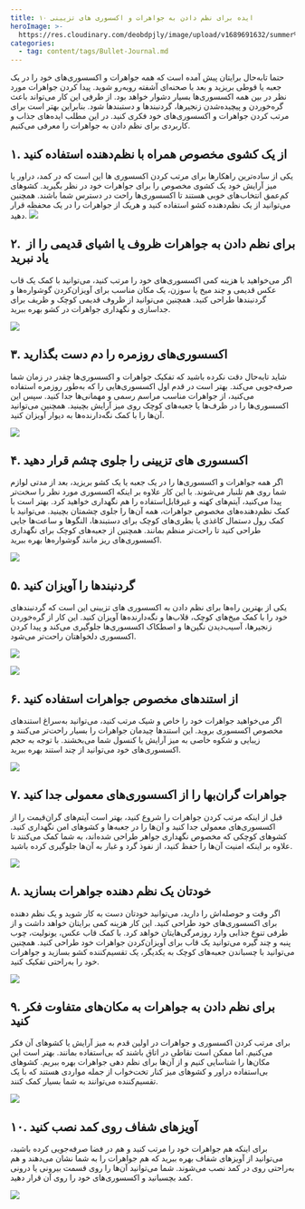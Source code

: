 ```yaml
---
title: ۱۰ ایده برای نظم دادن به جواهرات و اکسسوری های تزیینی
heroImage: >-
  https://res.cloudinary.com/deobdpjly/image/upload/v1689691632/summer%20house/jewelry_organizer_rb5g04.webp
categories:
  - tag: content/tags/Bullet-Journal.md
---
```


حتما تابه‌حال برایتان پیش آمده است که همه جواهرات و اکسسوری‌های خود را در یک جعبه یا قوطی بریزید و بعد با صحنه‌ای آشفته روبه‌رو شوید. پیدا کردن جواهرات مورد نظر در بین همه اکسسوری‌ها بسیار دشوار خواهد بود. از طرفی این کار می‌تواند باعث گره‌خوردن و پیچیده‌شدن زنجیرها، گردنبندها و دستبندها شود. بنابراین بهتر است برای مرتب کردن جواهرات و اکسسوری‌های خود فکری کنید. در این مطلب ایده‌های جذاب و کاربردی برای نظم دادن به جواهرات را معرفی می‌کنیم.



## ۱. از یک کشوی مخصوص همراه با نظم‌دهنده استفاده کنید

یکی از ساده‌ترین راهکارها برای مرتب کردن اکسسوری ها این است که در کمد، دراور یا میز آرایش خود یک کشوی مخصوص را برای جواهرات خود در نظر بگیرید. کشوهای کم‌عمق انتخاب‌های خوبی هستند تا اکسسوری‌ها راحت در دسترس شما باشند. همچنین می‌توانید از یک نظم‌دهنده کشو استفاده کنید و هریک از جواهرات را در یک محفظه قرار دهید.
![](https://res.cloudinary.com/deobdpjly/image/upload/v1689691543/summer%20house/1.drawer_brilvt.webp)

## ۲.  برای نظم دادن به جواهرات ظروف یا اشیای قدیمی را از یاد نبرید

اگر می‌خواهید با هزینه کمی اکسسوری‌های خود را مرتب کنید، می‌توانید با کمک یک قاب عکس قدیمی و چند میخ یا سوزن، یک مکان مناسب برای آویزان‌کردن گوشواره‌ها و گردنبندها طراحی کنید. همچنین می‌توانید از ظروف قدیمی کوچک و ظریف برای جداسازی و نگهداری جواهرات در کشو بهره ببرید. 

![](https://res.cloudinary.com/deobdpjly/image/upload/v1689691548/summer%20house/2.old_things_m4kuy5.webp)

## ۳. اکسسوری‌های روزمره را دم دست بگذارید

شاید تابه‌حال دقت نکرده باشید که تفکیک جواهرات و اکسسوری‌ها چقدر در زمان شما صرفه‌جویی می‌کند. بهتر است در قدم اول اکسسوری‌هایی را که به‌طور روزمره استفاده می‌کنید، از جواهرات مناسب مراسم رسمی و مهمانی‌ها جدا کنید. سپس این اکسسوری‌ها را در ظرف‌ها یا جعبه‌های کوچک روی میز آرایش بچینید. همچنین می‌توانید آن‌ها را با کمک نگه‌دارنده‌ها به دیوار آویزان کنید.

![](https://res.cloudinary.com/deobdpjly/image/upload/v1689691555/summer%20house/3.daily_accessories_fcwcxr.webp)

## ۴. اکسسوری های تزیینی را جلوی چشم قرار دهید

اگر همه جواهرات و اکسسوری‌ها را در یک جعبه یا یک کشو بریزید، بعد از مدتی لوازم شما روی هم تلنبار می‌شوند. با این کار علاوه بر اینکه اکسسوری مورد نظر را سخت‌تر پیدا می‌کنید، آیتم‌های کهنه و غیرقابل‌استفاده را هم نگهداری خواهید کرد. بهتر است با کمک نظم‌دهنده‌های مخصوص جواهرات، همه آن‌ها را جلوی چشمتان بچینید. می‌توانید با کمک رول دستمال کاغذی یا بطری‌های کوچک برای دستبندها، النگوها و ساعت‌ها جایی طراحی کنید تا راحت‌تر منظم بمانند. همچنین از جعبه‌های کوچک برای نگهداری اکسسوری‌های ریز مانند گوشواره‌ها بهره ببرید.

![](https://res.cloudinary.com/deobdpjly/image/upload/v1689691623/summer%20house/9.different_place_vcnrcg.webp)

## ۵. گردنبندها را آویزان کنید

یکی از بهترین راه‌ها برای نظم دادن به اکسسوری های تزیینی این است که گردنبندهای خود را با کمک میخ‌های کوچک، قلاب‌ها و نگه‌دارنده‌ها آویزان کنید. این کار از گره‌خوردن زنجیرها، آسیب‌دیدن نگین‌ها و اصطکاک اکسسوری‌ها جلوگیری می‌کند و پیدا کردن اکسسوری دلخواهتان راحت‌تر می‌شود. 

![](https://res.cloudinary.com/deobdpjly/image/upload/v1689691627/summer%20house/10_clear_accessories_storage_g4vz5j.webp)

![](https://res.cloudinary.com/deobdpjly/image/upload/v1689691573/summer%20house/5.hanging_accessories-2_pcecmh.webp)

## ۶. از استندهای مخصوص جواهرات استفاده کنید

اگر می‌خواهید جواهرات خود را خاص و شیک مرتب کنید، می‌توانید به‌سراغ استندهای مخصوص اکسسوری بروید. این استندها چیدمان جواهرات را بسیار راحت‌تر می‌کنند و زیبایی و شکوه خاصی به میز آرایش یا کنسول شما می‌بخشند. با توجه به حجم اکسسوری‌های خود می‌توانید از چند استند بهره ببرید.

![](https://res.cloudinary.com/deobdpjly/image/upload/v1689691583/summer%20house/6.stand_accessories_b9cmy3.webp)

## ۷. جواهرات گران‌بها را از اکسسوری‌های معمولی جدا کنید

قبل از اینکه مرتب کردن جواهرات را شروع کنید، بهتر است آیتم‌های گران‌قیمت را از اکسسوری‌های معمولی جدا کنید و آن‌ها را در جعبه‌ها و کشوهای امن نگهداری کنید. کشوهای کوچکی که مخصوص نگهداری جواهر طراحی شده‌اند، به شما کمک می‌کنند تا علاوه بر اینکه امنیت آن‌ها را حفظ کنید، از نفوذ گرد و غبار به آن‌ها جلوگیری کرده باشید.

![](https://res.cloudinary.com/deobdpjly/image/upload/v1689691601/summer%20house/7.store_accessories-2_g6jzhu.webp)

## ۸. خودتان یک نظم دهنده جواهرات بسازید

اگر وقت و حوصله‌اش را دارید، می‌توانید خودتان دست به کار شوید و یک نظم دهنده برای اکسسوری‌های خود طراحی کنید. این کار هزینه کمی برایتان خواهد داشت و از طرفی تنوع جذابی وارد روزمرگی‌هایتان خواهد کرد. با کمک قاب عکس، یونولیت، چوب پنبه و چند گیره می‌توانید یک قاب برای آویزان‌کردن جواهرات خود طراحی کنید. همچنین می‌توانید با چسباندن جعبه‌های کوچک به یکدیگر، یک تقسیم‌کننده کشو بسازید و جواهرات خود را به‌راحتی تفکیک کنید.

![](https://res.cloudinary.com/deobdpjly/image/upload/v1689691607/summer%20house/8.diy_accessories_organizer-1_gh3k7v.webp)

## ۹. برای نظم دادن به جواهرات به مکان‌های متفاوت فکر کنید

برای مرتب کردن اکسسوری و جواهرات در اولین قدم به میز آرایش یا کشوهای آن فکر می‌کنیم. اما ممکن است نقاطی در اتاق باشند که بی‌استفاده بمانند. بهتر است این مکان‌ها را شناسایی کنیم و از آن‌ها برای نظم دهی جواهرات بهره ببریم. کشوهای بی‌استفاده دراور و کشوهای میز کنار تخت‌خواب از جمله مواردی هستند که با یک تقسیم‌کننده می‌توانند به شما بسیار کمک کنند.

![](https://res.cloudinary.com/deobdpjly/image/upload/v1689691623/summer%20house/9.different_place_vcnrcg.webp)

## ۱۰. آویزهای شفاف روی کمد نصب کنید

برای اینکه هم جواهرات خود را مرتب کنید و هم در فضا صرفه‌جویی کرده باشید، می‌توانید از آویزهای شفاف بهره ببرید که هم جواهرات را به شما نشان می‌دهند و هم به‌راحتی روی در کمد نصب می‌شوند. شما می‌توانید آن‌ها را روی قسمت بیرونی یا درونی کمد بچسبانید و اکسسوری‌های خود را روی آن قرار دهید.

![](https://res.cloudinary.com/deobdpjly/image/upload/v1689691616/summer%20house/8.diy_accessories_organizer-2_pcyhwj.webp)
